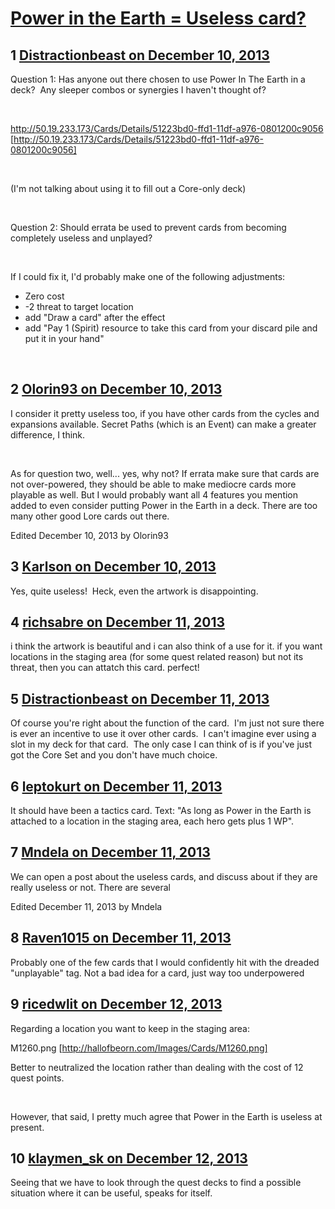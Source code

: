 # [Power in the Earth = Useless card?](https://community.fantasyflightgames.com/topic/94958-power-in-the-earth-useless-card/)

## 1 [Distractionbeast on December 10, 2013](https://community.fantasyflightgames.com/topic/94958-power-in-the-earth-useless-card/?do=findComment&comment=927539)

Question 1: Has anyone out there chosen to use Power In The Earth in a deck?  Any sleeper combos or synergies I haven't thought of?

 

http://50.19.233.173/Cards/Details/51223bd0-ffd1-11df-a976-0801200c9056 [http://50.19.233.173/Cards/Details/51223bd0-ffd1-11df-a976-0801200c9056]

 

(I'm not talking about using it to fill out a Core-only deck) 

 

Question 2: Should errata be used to prevent cards from becoming completely useless and unplayed?

 

If I could fix it, I'd probably make one of the following adjustments:

 * Zero cost
 * -2 threat to target location
 * add "Draw a card" after the effect
 * add "Pay 1 (Spirit) resource to take this card from your discard pile and put it in your hand"

 

## 2 [Olorin93 on December 10, 2013](https://community.fantasyflightgames.com/topic/94958-power-in-the-earth-useless-card/?do=findComment&comment=927555)

I consider it pretty useless too, if you have other cards from the cycles and expansions available. Secret Paths (which is an Event) can make a greater difference, I think.

 

As for question two, well... yes, why not? If errata make sure that cards are not over-powered, they should be able to make mediocre cards more playable as well. But I would probably want all 4 features you mention added to even consider putting Power in the Earth in a deck. There are too many other good Lore cards out there.

Edited December 10, 2013 by Olorin93

## 3 [Karlson on December 10, 2013](https://community.fantasyflightgames.com/topic/94958-power-in-the-earth-useless-card/?do=findComment&comment=927580)

Yes, quite useless!  Heck, even the artwork is disappointing.  

## 4 [richsabre on December 11, 2013](https://community.fantasyflightgames.com/topic/94958-power-in-the-earth-useless-card/?do=findComment&comment=928120)

i think the artwork is beautiful and i can also think of a use for it. if you want locations in the staging area (for some quest related reason) but not its threat, then you can attatch this card. perfect!

## 5 [Distractionbeast on December 11, 2013](https://community.fantasyflightgames.com/topic/94958-power-in-the-earth-useless-card/?do=findComment&comment=928153)

Of course you're right about the function of the card.  I'm just not sure there is ever an incentive to use it over other cards.  I can't imagine ever using a slot in my deck for that card.  The only case I can think of is if you've just got the Core Set and you don't have much choice.

## 6 [leptokurt on December 11, 2013](https://community.fantasyflightgames.com/topic/94958-power-in-the-earth-useless-card/?do=findComment&comment=928288)

It should have been a tactics card. Text: "As long as Power in the Earth is attached to a location in the staging area, each hero gets plus 1 WP".

## 7 [Mndela on December 11, 2013](https://community.fantasyflightgames.com/topic/94958-power-in-the-earth-useless-card/?do=findComment&comment=928299)

We can open a post about the useless cards, and discuss about if they are really useless or not. There are several

Edited December 11, 2013 by Mndela

## 8 [Raven1015 on December 11, 2013](https://community.fantasyflightgames.com/topic/94958-power-in-the-earth-useless-card/?do=findComment&comment=928301)

Probably one of the few cards that I would confidently hit with the dreaded "unplayable" tag. Not a bad idea for a card, just way too underpowered

## 9 [ricedwlit on December 12, 2013](https://community.fantasyflightgames.com/topic/94958-power-in-the-earth-useless-card/?do=findComment&comment=928664)

Regarding a location you want to keep in the staging area: 

M1260.png [http://hallofbeorn.com/Images/Cards/M1260.png]

Better to neutralized the location rather than dealing with the cost of 12 quest points.

 

However, that said, I pretty much agree that Power in the Earth is useless at present.

## 10 [klaymen_sk on December 12, 2013](https://community.fantasyflightgames.com/topic/94958-power-in-the-earth-useless-card/?do=findComment&comment=929089)

Seeing that we have to look through the quest decks to find a possible situation where it can be useful, speaks for itself.

